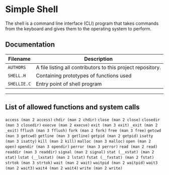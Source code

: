 # Simple Shell

The shell is a command line interface (CLI) program that takes commands from the keyboard and gives them to the operating system to perform.


## Documentation


| Filename | Description |
| -------- | ----------- |
| `AUTHORS` | A file listing all contributors to this project repository. |
| `SHELL.H`  | Containing prototypes of functions used |
| `SHELLIE.C`  | Entry point of shell program |

--------
## List of allowed functions and system calls

`access (man 2 access)`  `chdir (man 2 chdir)`  `close (man 2 close)`  `closedir (man 3 closedir)`  `execve (man 2 execve)` 
`exit (man 3 exit)`  `_exit (man 2 _exit)`  `fflush (man 3 fflush)`  `fork (man 2 fork)`  `free (man 3 free)` 
`getcwd (man 3 getcwd)`  `getline (man 3 getline)`  `getpid (man 2 getpid)`  `isatty (man 3 isatty)`  `kill (man 2 kill)` 
`malloc (man 3 malloc)`  `open (man 2 open)`  `opendir (man 3 opendir)`  `perror (man 3 perror)`  `read (man 2 read)` 
`readdir (man 3 readdir)`  `signal (man 2 signal)`  `stat (__xstat) (man 2 stat)`  `lstat (__lxstat) (man 2 lstat)` 
`fstat (__fxstat) (man 2 fstat)`  `strtok (man 3 strtok)`  `wait (man 2 wait)`  `waitpid (man 2 waitpid)`  `wait3 (man 2 wait3)` 
`wait4 (man 2 wait4)`  `write (man 2 write)` 
